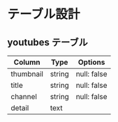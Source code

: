 # テーブル設計

## youtubes テーブル

| Column              | Type      | Options                    |
| ------------------- | --------- | -------------------------- |
| thumbnail           | string    | null: false                |
| title               | string    | null: false                |
| channel             | string    | null: false                |
| detail              | text      |                            |

